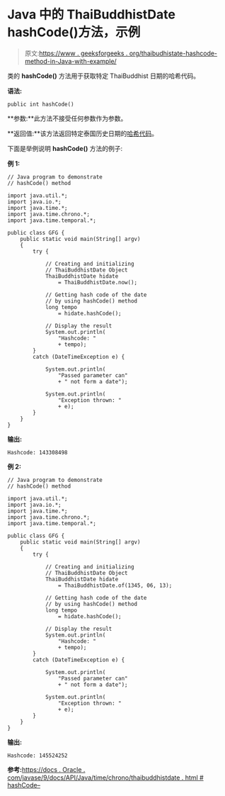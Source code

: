 # Java 中的 ThaiBuddhistDate hashCode()方法，示例

> 原文:[https://www . geeksforgeeks . org/thaibudhistate-hashcode-method-in-Java-with-example/](https://www.geeksforgeeks.org/thaibuddhistdate-hashcode-method-in-java-with-example/)

类的 **hashCode()** 方法用于获取特定 ThaiBuddhist 日期的哈希代码。

**语法:**

```
public int hashCode()
```

**参数:**此方法不接受任何参数作为参数。

**返回值:**该方法返回特定泰国历史日期的[哈希代码](https://www.geeksforgeeks.org/equals-hashcode-methods-java/)。

下面是举例说明 **hashCode()** 方法的例子:

**例 1:**

```
// Java program to demonstrate
// hashCode() method

import java.util.*;
import java.io.*;
import java.time.*;
import java.time.chrono.*;
import java.time.temporal.*;

public class GFG {
    public static void main(String[] argv)
    {
        try {

            // Creating and initializing
            // ThaiBuddhistDate Object
            ThaiBuddhistDate hidate
                = ThaiBuddhistDate.now();

            // Getting hash code of the date
            // by using hashCode() method
            long tempo
                = hidate.hashCode();

            // Display the result
            System.out.println(
                "Hashcode: "
                + tempo);
        }
        catch (DateTimeException e) {

            System.out.println(
                "Passed parameter can"
                + " not form a date");

            System.out.println(
                "Exception thrown: "
                + e);
        }
    }
}
```

**输出:**

```
Hashcode: 143308498

```

**例 2:**

```
// Java program to demonstrate
// hashCode() method

import java.util.*;
import java.io.*;
import java.time.*;
import java.time.chrono.*;
import java.time.temporal.*;

public class GFG {
    public static void main(String[] argv)
    {
        try {

            // Creating and initializing
            // ThaiBuddhistDate Object
            ThaiBuddhistDate hidate
                = ThaiBuddhistDate.of(1345, 06, 13);

            // Getting hash code of the date
            // by using hashCode() method
            long tempo
                = hidate.hashCode();

            // Display the result
            System.out.println(
                "Hashcode: "
                + tempo);
        }
        catch (DateTimeException e) {

            System.out.println(
                "Passed parameter can"
                + " not form a date");

            System.out.println(
                "Exception thrown: "
                + e);
        }
    }
}
```

**输出:**

```
Hashcode: 145524252

```

**参考:**[https://docs . Oracle . com/javase/9/docs/API/Java/time/chrono/thaibuddhistdate . html # hashCode–](https://docs.oracle.com/javase/9/docs/api/java/time/chrono/ThaiBuddhistDate.html#hashCode--)